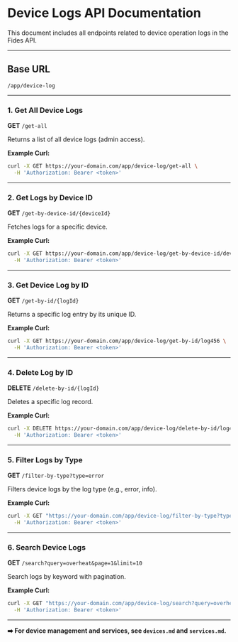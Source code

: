 # Device Logs API Documentation

This document includes all endpoints related to device operation logs in the Fides API.

---

## Base URL

```
/app/device-log
```

---

### 1. Get All Device Logs

**GET** `/get-all`

Returns a list of all device logs (admin access).

**Example Curl:**

```bash
curl -X GET https://your-domain.com/app/device-log/get-all \
  -H 'Authorization: Bearer <token>'
```

---

### 2. Get Logs by Device ID

**GET** `/get-by-device-id/{deviceId}`

Fetches logs for a specific device.

**Example Curl:**

```bash
curl -X GET https://your-domain.com/app/device-log/get-by-device-id/device123 \
  -H 'Authorization: Bearer <token>'
```

---

### 3. Get Device Log by ID

**GET** `/get-by-id/{logId}`

Returns a specific log entry by its unique ID.

**Example Curl:**

```bash
curl -X GET https://your-domain.com/app/device-log/get-by-id/log456 \
  -H 'Authorization: Bearer <token>'
```

---

### 4. Delete Log by ID

**DELETE** `/delete-by-id/{logId}`

Deletes a specific log record.

**Example Curl:**

```bash
curl -X DELETE https://your-domain.com/app/device-log/delete-by-id/log456 \
  -H 'Authorization: Bearer <token>'
```

---

### 5. Filter Logs by Type

**GET** `/filter-by-type?type=error`

Filters device logs by the log type (e.g., error, info).

**Example Curl:**

```bash
curl -X GET "https://your-domain.com/app/device-log/filter-by-type?type=error" \
  -H 'Authorization: Bearer <token>'
```

---

### 6. Search Device Logs

**GET** `/search?query=overheat&page=1&limit=10`

Search logs by keyword with pagination.

**Example Curl:**

```bash
curl -X GET "https://your-domain.com/app/device-log/search?query=overheat&page=1&limit=10" \
  -H 'Authorization: Bearer <token>'
```

---

**➡️ For device management and services, see `devices.md` and `services.md`.**
